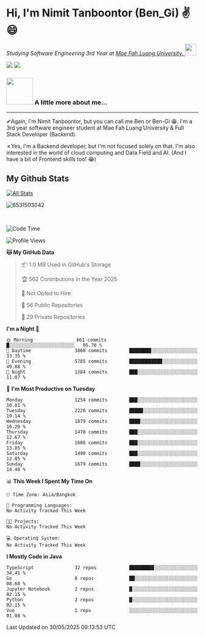 # Hi, I'm Nimit Tanboontor (Ben_Gi) ✌😄
<p><em>Studying Software Engineering 3rd Year at <a href="https://en.mfu.ac.th/home.html"> Mae Fah Luang University.
</a><img src="https://media.giphy.com/media/WUlplcMpOCEmTGBtBW/giphy.gif" width="30"> </em></p>


[![](https://img.shields.io/badge/linkedin-%230077B5.svg?style=for-the-badge&logo=linkedin)]([https://www.linkedin.com/in/thanaphoom-babparn/](https://www.linkedin.com/in/nimit-tanbooutor-798139246/))
[![](https://img.shields.io/badge/Medium-12100E?style=for-the-badge&logo=medium&logoColor=white)](https://medium.com/@nimittanbooutor)

### <img src="https://media.giphy.com/media/VgCDAzcKvsR6OM0uWg/giphy.gif" width="70"> A little more about me...  

<hr> <!-- Horizontal line -->

&#10004;Again, I'm Nimit Tanboontor, but you can call me Ben or Ben-Gi 😁. I'm a 3rd year software engineer student at Mae Fah Luang University & Full Stack Developer (Backend).

&#10007;Yes, I'm a Backend developer, but I'm not focused solely on that. I'm also interested in the world of cloud computing and Data Field and AI. (And I have a bit of Frontend skills too! 😂)


## My Github Stats

[![All Stats](https://github-readme-stats.vercel.app/api?username=6531503042&show_icons=true&theme=algolia)](https://github.com/6531503042)

<p><img align="center" src="https://github-readme-streak-stats.herokuapp.com/?user=6531503042&" alt="6531503042" /></p>

<br />


<!--START_SECTION:waka-->
![Code Time](http://img.shields.io/badge/Code%20Time-525%20hrs%2038%20mins-blue)

![Profile Views](http://img.shields.io/badge/Profile%20Views-0-blue)

**🐱 My GitHub Data** 

> 📦 1.0 MB Used in GitHub's Storage 
 > 
> 🏆 562 Contributions in the Year 2025
 > 
> 🚫 Not Opted to Hire
 > 
> 📜 56 Public Repositories 
 > 
> 🔑 29 Private Repositories 
 > 
**I'm a Night 🦉** 

```text
🌞 Morning                661 commits         █░░░░░░░░░░░░░░░░░░░░░░░░   05.70 % 
🌆 Daytime                3868 commits        ████████░░░░░░░░░░░░░░░░░   33.35 % 
🌃 Evening                5785 commits        ████████████░░░░░░░░░░░░░   49.88 % 
🌙 Night                  1284 commits        ███░░░░░░░░░░░░░░░░░░░░░░   11.07 % 
```
📅 **I'm Most Productive on Tuesday** 

```text
Monday                   1254 commits        ███░░░░░░░░░░░░░░░░░░░░░░   10.81 % 
Tuesday                  2220 commits        █████░░░░░░░░░░░░░░░░░░░░   19.14 % 
Wednesday                1879 commits        ████░░░░░░░░░░░░░░░░░░░░░   16.20 % 
Thursday                 1470 commits        ███░░░░░░░░░░░░░░░░░░░░░░   12.67 % 
Friday                   1606 commits        ███░░░░░░░░░░░░░░░░░░░░░░   13.85 % 
Saturday                 1490 commits        ███░░░░░░░░░░░░░░░░░░░░░░   12.85 % 
Sunday                   1679 commits        ████░░░░░░░░░░░░░░░░░░░░░   14.48 % 
```


📊 **This Week I Spent My Time On** 

```text
🕑︎ Time Zone: Asia/Bangkok

💬 Programming Languages: 
No Activity Tracked This Week

🐱‍💻 Projects: 
No Activity Tracked This Week

💻 Operating System: 
No Activity Tracked This Week
```

**I Mostly Code in Java** 

```text
TypeScript               32 repos            █████████░░░░░░░░░░░░░░░░   34.41 % 
Go                       8 repos             ██░░░░░░░░░░░░░░░░░░░░░░░   08.60 % 
Jupyter Notebook         2 repos             █░░░░░░░░░░░░░░░░░░░░░░░░   02.15 % 
Python                   2 repos             █░░░░░░░░░░░░░░░░░░░░░░░░   02.15 % 
Vue                      1 repo              ░░░░░░░░░░░░░░░░░░░░░░░░░   01.08 % 
```




 Last Updated on 30/05/2025 09:13:53 UTC
<!--END_SECTION:waka-->
